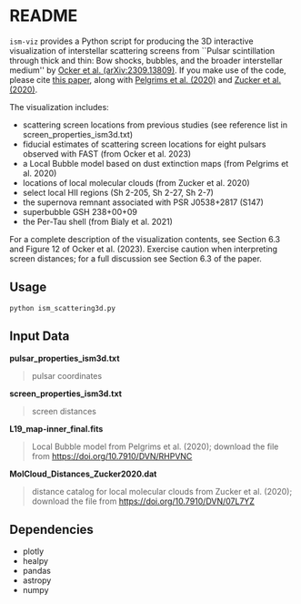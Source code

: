 # README

`ism-viz` provides a Python script for producing the 3D interactive visualization of interstellar scattering screens from ``Pulsar scintillation through thick and thin: Bow shocks, bubbles, and the broader interstellar medium'' by [Ocker et al. (arXiv:2309.13809)](https://ui.adsabs.harvard.edu/abs/2023arXiv230913809O/abstract). If you make use of the code, please cite [this paper](https://ui.adsabs.harvard.edu/abs/2023arXiv230913809O/abstract), along with [Pelgrims et al. (2020)](https://ui.adsabs.harvard.edu/abs/2020A%26A...636A..17P/abstract) and [Zucker et al. (2020)](https://ui.adsabs.harvard.edu/abs/2020A%26A...633A..51Z/abstract). 

The visualization includes:
- scattering screen locations from previous studies (see reference list in screen_properties_ism3d.txt)
- fiducial estimates of scattering screen locations for eight pulsars observed with FAST (from Ocker et al. 2023)
- a Local Bubble model based on dust extinction maps (from Pelgrims et al. 2020)
- locations of local molecular clouds (from Zucker et al. 2020)
- select local HII regions (Sh 2-205, Sh 2-27, Sh 2-7)
- the supernova remnant associated with PSR J0538+2817 (S147)
- superbubble GSH 238+00+09
- the Per-Tau shell (from Bialy et al. 2021)

For a complete description of the visualization contents, see Section 6.3 and Figure 12 of Ocker et al. (2023). Exercise caution when interpreting screen distances; for a full discussion see Section 6.3 of the paper.


## Usage
`python ism_scattering3d.py`

## Input Data
**pulsar_properties_ism3d.txt**
  >pulsar coordinates

**screen_properties_ism3d.txt**
  >screen distances

**L19_map-inner_final.fits**
  >Local Bubble model from Pelgrims et al. (2020); download the file from https://doi.org/10.7910/DVN/RHPVNC 

**MolCloud_Distances_Zucker2020.dat** 
  >distance catalog for local molecular clouds from Zucker et al. (2020); download the file from https://doi.org/10.7910/DVN/07L7YZ

## Dependencies
- plotly
- healpy
- pandas
- astropy
- numpy



